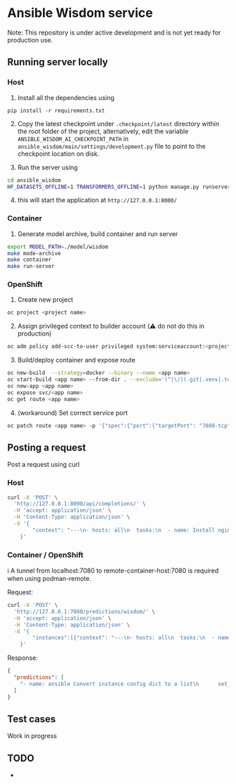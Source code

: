# Ansible Wisdom service

Note: This repository is under active development and is not yet ready for production use.

##  Running server locally

### Host

1. Install all the dependencies using
```
pip install -r requirements.txt
```

2. Copy the latest checkpoint under `.checkpoint/latest` directory within
the root folder of the project, alternatively, edit the variable `ANSIBLE_WISDOM_AI_CHECKPOINT_PATH` in `ansible_wisdom/main/settings/development.py` file to point to the checkpoint location on disk.

3. Run the server using
```bash
cd ansible_wisdom
HF_DATASETS_OFFLINE=1 TRANSFORMERS_OFFLINE=1 python manage.py runserver
```

4. this will start the application at `http://127.0.0.1:8000/`

### Container

1. Generate model archive, build container and run server
```bash
export MODEL_PATH=./model/wisdom
make mode-archive
make container
make run-server
```

### OpenShift

1. Create new project
```bash
oc project <project name>
```

2. Assign privileged context to builder account (:warning: do not do this in production)
```bash
oc adm policy add-scc-to-user privileged system:serviceaccount:<project name>:builder
```

3. Build/deploy container and expose route
```bash
oc new-build  --strategy=docker --binary --name <app name>
oc start-build <app name> --from-dir . --exclude='(^|\/)(.git|.venv|.tox)(\/|$)'
oc new-app <app name>
oc expose svc/<app name>
oc get route <app name>
```

4. (workaround) Set correct service port
```bash
oc patch route <app name> -p '{"spec":{"port":{"targetPort": "7080-tcp"}}}'
```

## Posting a request

Post a request using curl

### Host

```bash
curl -X 'POST' \
  'http://127.0.0.1:8000/api/completions/' \
  -H 'accept: application/json' \
  -H 'Content-Type: application/json' \
  -d '{
  		"context": "---\n- hosts: all\n  tasks:\n  - name: Install nginx and nodejs 12 Packages\n", "prompt": "Install nginx and nodejs 12 Packages"
    }'
```

### Container / OpenShift

:information_source: A tunnel from localhost:7080 to remote-container-host:7080 is required when using podman-remote.

Request:
```bash
curl -X 'POST' \
  'http://127.0.0.1:7080/predictions/wisdom/' \
  -H 'accept: application/json' \
  -H 'Content-Type: application/json' \
  -d '{
        "instances":[{"context": "---\n- hosts: all\n  tasks:\n  - name: Install nginx and nodejs 12 Packages\n", "prompt": "Install nginx and nodejs 12 Packages"}]
    }'
```

Response:
```json
{
  "predictions": [
    "- name: ansible Convert instance config dict to a list\n      set_fact:\n        ansible_list: \"{{ instance_config_dict.results | map(attribute='ansible_facts.instance_conf_dict') | list }}\"\n      when: server.changed | bool\n"
  ]
}
```

## Test cases
Work in progress

## TODO
-
